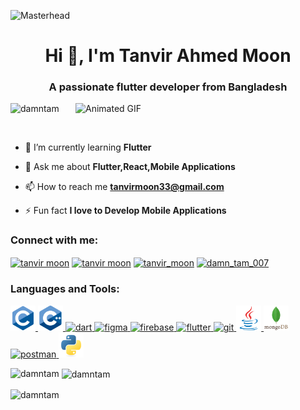 ![Masterhead](https://i.pinimg.com/originals/e4/26/70/e426702edf874b181aced1e2fa5c6cde.gif)
<h1 align="center">Hi 👋, I'm Tanvir Ahmed Moon</h1>
<h3 align="center">A passionate flutter developer from Bangladesh</h3>
<img src="https://media4.giphy.com/media/v1.Y2lkPTc5MGI3NjExNGhrcGpkc2dkdDV3a2FwYTZiYmJvazFwcW12amQzaW1jcTNuYjE5NCZlcD12MV9pbnRlcm5hbF9naWZfYnlfaWQmY3Q9Zw/qgQUggAC3Pfv687qPC/giphy.gif" alt="Animated GIF" width="400" style="float: right;">


<p align="left"> <img src="https://komarev.com/ghpvc/?username=damntam&label=Profile%20views&color=0e75b6&style=flat" alt="damntam" /> </p>

<p align="left"> <a href="https://twitter.com/" target="blank"><img src="https://img.shields.io/twitter/follow/?logo=twitter&style=for-the-badge" alt="" /></a> </p>

- 🌱 I’m currently learning **Flutter**

- 💬 Ask me about **Flutter,React,Mobile Applications**

- 📫 How to reach me **tanvirmoon33@gmail.com**

- ⚡ Fun fact **I love to Develop Mobile Applications**

<h3 align="left">Connect with me:</h3>
<p align="left">
<a href="https://linkedin.com/in/tanvir moon" target="blank"><img align="center" src="https://raw.githubusercontent.com/rahuldkjain/github-profile-readme-generator/master/src/images/icons/Social/linked-in-alt.svg" alt="tanvir moon" height="30" width="40" /></a>
<a href="https://fb.com/tanvir moon" target="blank"><img align="center" src="https://raw.githubusercontent.com/rahuldkjain/github-profile-readme-generator/master/src/images/icons/Social/facebook.svg" alt="tanvir moon" height="30" width="40" /></a>
<a href="https://instagram.com/tanvir_moon" target="blank"><img align="center" src="https://raw.githubusercontent.com/rahuldkjain/github-profile-readme-generator/master/src/images/icons/Social/instagram.svg" alt="tanvir_moon" height="30" width="40" /></a>
<a href="https://codeforces.com/profile/damn_tam_007" target="blank"><img align="center" src="https://raw.githubusercontent.com/rahuldkjain/github-profile-readme-generator/master/src/images/icons/Social/codeforces.svg" alt="damn_tam_007" height="30" width="40" /></a>
</p>

<h3 align="left">Languages and Tools:</h3>
<p align="left"> <a href="https://www.cprogramming.com/" target="_blank" rel="noreferrer"> <img src="https://raw.githubusercontent.com/devicons/devicon/master/icons/c/c-original.svg" alt="c" width="40" height="40"/> </a> <a href="https://www.w3schools.com/cpp/" target="_blank" rel="noreferrer"> <img src="https://raw.githubusercontent.com/devicons/devicon/master/icons/cplusplus/cplusplus-original.svg" alt="cplusplus" width="40" height="40"/> </a> <a href="https://dart.dev" target="_blank" rel="noreferrer"> <img src="https://www.vectorlogo.zone/logos/dartlang/dartlang-icon.svg" alt="dart" width="40" height="40"/> </a> <a href="https://www.figma.com/" target="_blank" rel="noreferrer"> <img src="https://www.vectorlogo.zone/logos/figma/figma-icon.svg" alt="figma" width="40" height="40"/> </a> <a href="https://firebase.google.com/" target="_blank" rel="noreferrer"> <img src="https://www.vectorlogo.zone/logos/firebase/firebase-icon.svg" alt="firebase" width="40" height="40"/> </a> <a href="https://flutter.dev" target="_blank" rel="noreferrer"> <img src="https://www.vectorlogo.zone/logos/flutterio/flutterio-icon.svg" alt="flutter" width="40" height="40"/> </a> <a href="https://git-scm.com/" target="_blank" rel="noreferrer"> <img src="https://www.vectorlogo.zone/logos/git-scm/git-scm-icon.svg" alt="git" width="40" height="40"/> </a> <a href="https://www.java.com" target="_blank" rel="noreferrer"> <img src="https://raw.githubusercontent.com/devicons/devicon/master/icons/java/java-original.svg" alt="java" width="40" height="40"/> </a> <a href="https://www.mongodb.com/" target="_blank" rel="noreferrer"> <img src="https://raw.githubusercontent.com/devicons/devicon/master/icons/mongodb/mongodb-original-wordmark.svg" alt="mongodb" width="40" height="40"/> </a> <a href="https://postman.com" target="_blank" rel="noreferrer"> <img src="https://www.vectorlogo.zone/logos/getpostman/getpostman-icon.svg" alt="postman" width="40" height="40"/> </a> <a href="https://www.python.org" target="_blank" rel="noreferrer"> <img src="https://raw.githubusercontent.com/devicons/devicon/master/icons/python/python-original.svg" alt="python" width="40" height="40"/> </a> </p>

<p><img align="left" src="https://github-readme-stats.vercel.app/api/top-langs?username=damntam&show_icons=true&locale=en&layout=compact" alt="damntam" /></p>

<p>&nbsp;<img align="center" src="https://github-readme-stats.vercel.app/api?username=damntam&show_icons=true&locale=en" alt="damntam" /></p>

<p><img align="center" src="https://github-readme-streak-stats.herokuapp.com/?user=damntam&" alt="damntam" /></p>
